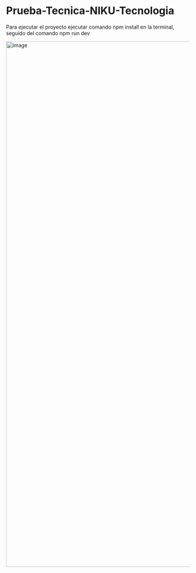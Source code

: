 # Prueba-Tecnica-NIKU-Tecnologia
Para ejecutar el proyecto ejecutar comando npm install en la terminal, seguido del comando npm run dev

<img width="1438" alt="image" src="https://github.com/RicardoSalazarR/Prueba-Tecnica-NIKU-Tecnologia/assets/114715735/9baf5183-473b-4a0e-b8d4-ac1692c79347">
